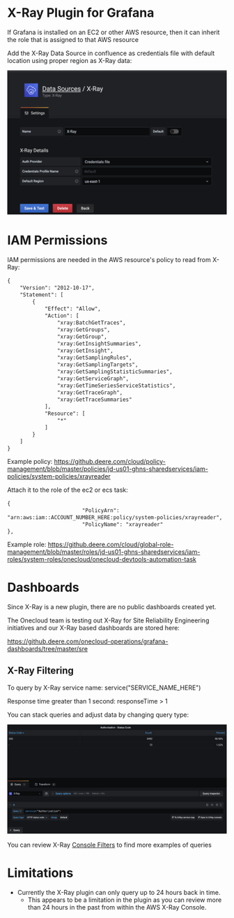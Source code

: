 # X-Ray Plugin for Grafana

If Grafana is installed on an EC2 or other AWS resource, then it can inherit the role that is assigned to that AWS resource

Add the X-Ray Data Source in confluence as credentials file with default location using proper region as X-Ray data:

![Grafana Graph](../img/grafana-xray1.png)

# IAM Permissions
IAM permissions are needed in the AWS resource's policy to read from X-Ray:

```
{
    "Version": "2012-10-17",
    "Statement": [
        {
            "Effect": "Allow",
            "Action": [
                "xray:BatchGetTraces",
                "xray:GetGroups",
                "xray:GetGroup",
                "xray:GetInsightSummaries",
                "xray:GetInsight",
                "xray:GetSamplingRules",
                "xray:GetSamplingTargets",
                "xray:GetSamplingStatisticSummaries",
                "xray:GetServiceGraph",
                "xray:GetTimeSeriesServiceStatistics",
                "xray:GetTraceGraph",
                "xray:GetTraceSummaries"
            ],
            "Resource": [
                "*"
            ]
        }
    ]
}
```

Example policy: https://github.deere.com/cloud/policy-management/blob/master/policies/jd-us01-ghns-sharedservices/iam-policies/system-policies/xrayreader

Attach it to the role of the ec2 or ecs task:

```
{
                        "PolicyArn": "arn:aws:iam::ACCOUNT_NUMBER_HERE:policy/system-policies/xrayreader",
                        "PolicyName": "xrayreader" 
},
```

Example role: https://github.deere.com/cloud/global-role-management/blob/master/roles/jd-us01-ghns-sharedservices/iam-roles/system-roles/onecloud/onecloud-devtools-automation-task


# Dashboards

Since X-Ray is a new plugin, there are no public dashboards created yet.

The Onecloud team is testing out X-Ray for Site Reliability Engineering initiatives and our X-Ray based dashboards are stored here:

https://github.deere.com/onecloud-operations/grafana-dashboards/tree/master/sre

## X-Ray Filtering

To query by X-Ray service name: service("SERVICE_NAME_HERE")

Response time greater than 1 second: responseTime > 1 

You can stack queries and adjust data by changing query type:

![Grafana Graph](../img/grafana-xray2.png)

You can review X-Ray [Console Filters](https://docs.aws.amazon.com/xray/latest/devguide/xray-console-filters.html) to find more examples of queries

# Limitations

* Currently the X-Ray plugin can only query up to 24 hours back in time.
    * This appears to be a limitation in the plugin as you can review more than 24 hours in the past from within the AWS X-Ray Console.

